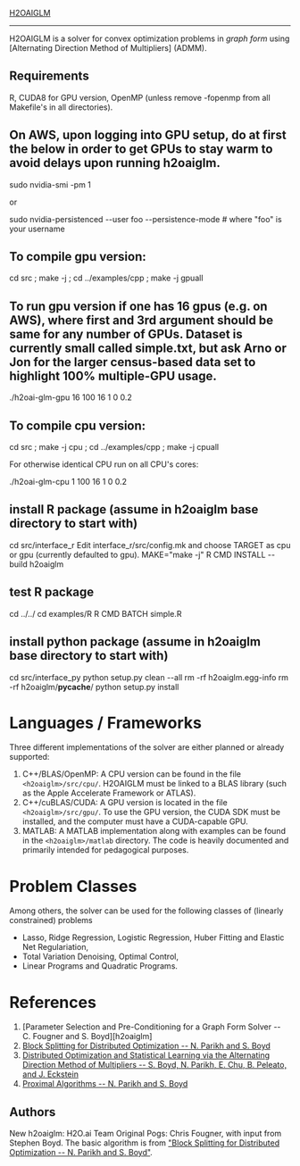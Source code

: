 [H2OAIGLM](https://github.com/h2oai/h2oaiglm)

---

H2OAIGLM is a solver for convex optimization problems in _graph form_ using [Alternating Direction Method of Multipliers] (ADMM).

Requirements
------
R, CUDA8 for GPU version, OpenMP (unless remove -fopenmp from all Makefile's in all directories).

On AWS, upon logging into GPU setup, do at first the below in order to get GPUs to stay warm to avoid delays upon running h2oaiglm.
------

sudo nvidia-smi -pm 1

or

sudo nvidia-persistenced --user foo --persistence-mode # where "foo" is your username


To compile gpu version:
------

cd src ; make -j ; cd ../examples/cpp ; make -j gpuall

To run gpu version if one has 16 gpus (e.g. on AWS), where first and 3rd argument should be same for any number of GPUs.  Dataset is currently small called simple.txt, but ask Arno or Jon for the larger census-based data set to highlight 100% multiple-GPU usage.
------

./h2oai-glm-gpu 16 100 16 1 0 0.2

To compile cpu version:
------

cd src ; make -j cpu ; cd ../examples/cpp ; make -j cpuall

For otherwise identical CPU run on all CPU's cores:

./h2oai-glm-cpu 1 100 16 1 0 0.2


install R package (assume in h2oaiglm base directory to start with)
------
cd src/interface_r
Edit interface_r/src/config.mk and choose TARGET as cpu or gpu (currently defaulted to gpu).
MAKE="make -j" R CMD INSTALL --build h2oaiglm

test R package
------
cd ../../
cd examples/R
R CMD BATCH simple.R


install python package (assume in h2oaiglm base directory to start with)
-----
cd src/interface_py
python setup.py clean --all
rm -rf h2oaiglm.egg-info
rm -rf h2oaiglm/__pycache__/
python setup.py install




Languages / Frameworks
======================
Three different implementations of the solver are either planned or already supported:

  1. C++/BLAS/OpenMP: A CPU version can be found in the file `<h2oaiglm>/src/cpu/`. H2OAIGLM must be linked to a BLAS library (such as the Apple Accelerate Framework or ATLAS).
  2. C++/cuBLAS/CUDA: A GPU version is located in the file `<h2oaiglm>/src/gpu/`. To use the GPU version, the CUDA SDK must be installed, and the computer must have a CUDA-capable GPU.
  3. MATLAB: A MATLAB implementation along with examples can be found in the `<h2oaiglm>/matlab` directory. The code is heavily documented and primarily intended for pedagogical purposes.


Problem Classes
===============

Among others, the solver can be used for the following classes of (linearly constrained) problems

  + Lasso, Ridge Regression, Logistic Regression, Huber Fitting and Elastic Net Regulariation,
  + Total Variation Denoising, Optimal Control,
  + Linear Programs and Quadratic Programs.


References
==========
1. [Parameter Selection and Pre-Conditioning for a Graph Form Solver -- C. Fougner and S. Boyd][h2oaiglm]
2. [Block Splitting for Distributed Optimization -- N. Parikh and S. Boyd][block_splitting]
3. [Distributed Optimization and Statistical Learning via the Alternating Direction Method of Multipliers -- S. Boyd, N. Parikh, E. Chu, B. Peleato, and J. Eckstein][admm_distr_stats]
4. [Proximal Algorithms -- N. Parikh and S. Boyd][prox_algs]


[pogs]: http://stanford.edu/~boyd/papers/pogs.html "Parameter Selection and Pre-Conditioning for a Graph Form Solver -- C. Fougner and S. Boyd"

[block_splitting]: http://www.stanford.edu/~boyd/papers/block_splitting.html "Block Splitting for Distributed Optimization -- N. Parikh and S. Boyd"

[admm_distr_stats]: http://www.stanford.edu/~boyd/papers/block_splitting.html "Distributed Optimization and Statistical Learning via the Alternating Direction Method of Multipliers -- S. Boyd, N. Parikh, E. Chu, B. Peleato, and J. Eckstein"

[prox_algs]: http://www.stanford.edu/~boyd/papers/prox_algs.html "Proximal Algorithms -- N. Parikh and S. Boyd"


Authors
------
New h2oaiglm: H2O.ai Team
Original Pogs: Chris Fougner, with input from Stephen Boyd. The basic algorithm is from ["Block Splitting for Distributed Optimization -- N. Parikh and S. Boyd"][block_splitting].






